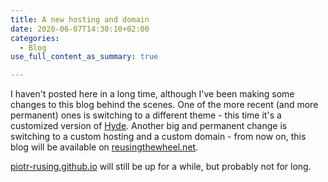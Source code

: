 ```yaml
---
title: A new hosting and domain
date: 2020-06-07T14:30:10+02:00
categories:
  - Blog
use_full_content_as_summary: true

---
```

I haven't posted here in a long time, although I've been making some changes to this blog behind the scenes. One of the more recent (and more permanent) ones is switching to a different theme - this time it's a customized version of [Hyde][1]. Another big and permanent change is switching to a custom hosting and a custom domain - from now on, this blog will be available on [reusingthewheel.net][2].

[piotr-rusing.github.io][3] will still be up for a while, but probably not for long.

[1]: https://themes.gohugo.io/hyde/
[2]: https://reusingthewheel.net
[3]: https://piotr-rusin.github.io/